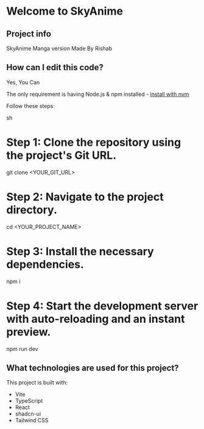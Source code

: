 # Welcome to SkyAnime

## Project info

SkyAnime Manga version Made By Rishab

## How can I edit this code?

Yes, You Can

The only requirement is having Node.js & npm installed - [install with nvm](https://github.com/nvm-sh/nvm#installing-and-updating)

Follow these steps:

sh
# Step 1: Clone the repository using the project's Git URL.
git clone <YOUR_GIT_URL>

# Step 2: Navigate to the project directory.
cd <YOUR_PROJECT_NAME>

# Step 3: Install the necessary dependencies.
npm i

# Step 4: Start the development server with auto-reloading and an instant preview.
npm run dev




## What technologies are used for this project?

This project is built with:

- Vite
- TypeScript
- React
- shadcn-ui
- Tailwind CSS
